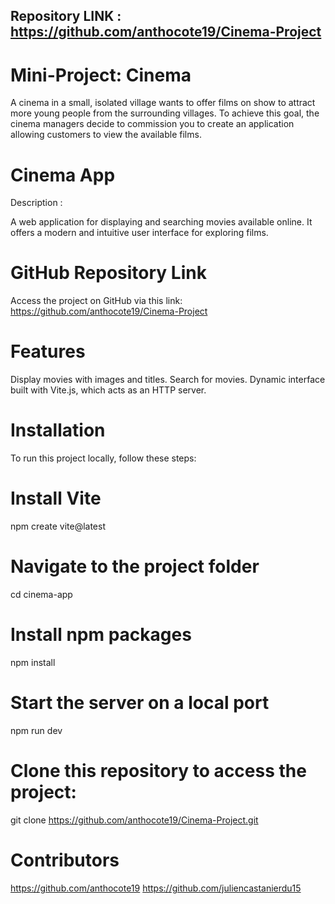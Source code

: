 ## Repository LINK : https://github.com/anthocote19/Cinema-Project ##
# Mini-Project: Cinema
A cinema in a small, isolated village wants to offer films on show to attract more young people from the surrounding villages.
To achieve this goal, the cinema managers decide to commission you to create an application allowing customers to view the available films.


# Cinema App
Description :

A web application for displaying and searching movies available online. It offers a modern and intuitive user interface for exploring films.

# GitHub Repository Link
Access the project on GitHub via this link:
https://github.com/anthocote19/Cinema-Project

# Features

Display movies with images and titles.
Search for movies.
Dynamic interface built with Vite.js, which acts as an HTTP server.

# Installation
To run this project locally, follow these steps:

# Install Vite
npm create vite@latest 

# Navigate to the project folder
cd cinema-app 

# Install npm packages
npm install 

# Start the server on a local port
npm run dev

# Clone this repository to access the project:
git clone https://github.com/anthocote19/Cinema-Project.git

# Contributors
https://github.com/anthocote19
https://github.com/juliencastanierdu15
